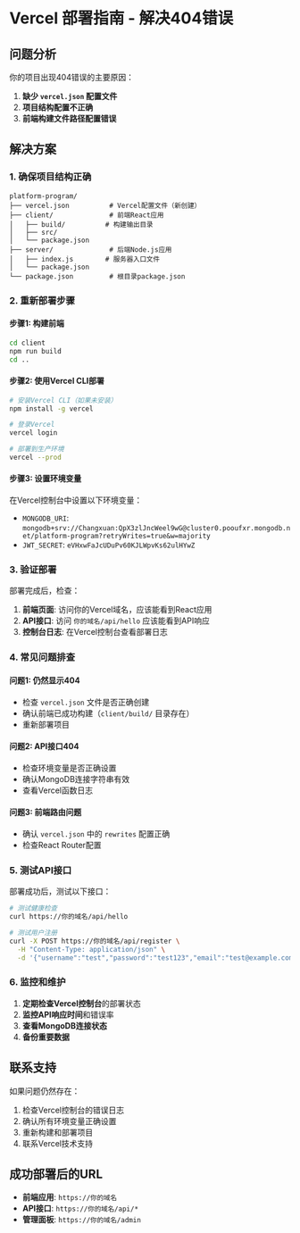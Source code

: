 # Vercel 部署指南 - 解决404错误

## 问题分析

你的项目出现404错误的主要原因：

1. **缺少 `vercel.json` 配置文件**
2. **项目结构配置不正确**
3. **前端构建文件路径配置错误**

## 解决方案

### 1. 确保项目结构正确

```
platform-program/
├── vercel.json          # Vercel配置文件（新创建）
├── client/              # 前端React应用
│   ├── build/          # 构建输出目录
│   ├── src/
│   └── package.json
├── server/              # 后端Node.js应用
│   ├── index.js        # 服务器入口文件
│   └── package.json
└── package.json         # 根目录package.json
```

### 2. 重新部署步骤

#### 步骤1: 构建前端
```bash
cd client
npm run build
cd ..
```

#### 步骤2: 使用Vercel CLI部署
```bash
# 安装Vercel CLI（如果未安装）
npm install -g vercel

# 登录Vercel
vercel login

# 部署到生产环境
vercel --prod
```

#### 步骤3: 设置环境变量
在Vercel控制台中设置以下环境变量：

- `MONGODB_URI`: `mongodb+srv://Changxuan:QpX3zlJncWeel9wG@cluster0.pooufxr.mongodb.net/platform-program?retryWrites=true&w=majority`
- `JWT_SECRET`: `eVHxwFaJcUDuPv60KJLWpvKs62ulHYwZ`

### 3. 验证部署

部署完成后，检查：

1. **前端页面**: 访问你的Vercel域名，应该能看到React应用
2. **API接口**: 访问 `你的域名/api/hello` 应该能看到API响应
3. **控制台日志**: 在Vercel控制台查看部署日志

### 4. 常见问题排查

#### 问题1: 仍然显示404
- 检查 `vercel.json` 文件是否正确创建
- 确认前端已成功构建（`client/build/` 目录存在）
- 重新部署项目

#### 问题2: API接口404
- 检查环境变量是否正确设置
- 确认MongoDB连接字符串有效
- 查看Vercel函数日志

#### 问题3: 前端路由问题
- 确认 `vercel.json` 中的 `rewrites` 配置正确
- 检查React Router配置

### 5. 测试API接口

部署成功后，测试以下接口：

```bash
# 测试健康检查
curl https://你的域名/api/hello

# 测试用户注册
curl -X POST https://你的域名/api/register \
  -H "Content-Type: application/json" \
  -d '{"username":"test","password":"test123","email":"test@example.com"}'
```

### 6. 监控和维护

1. **定期检查Vercel控制台**的部署状态
2. **监控API响应时间**和错误率
3. **查看MongoDB连接状态**
4. **备份重要数据**

## 联系支持

如果问题仍然存在：

1. 检查Vercel控制台的错误日志
2. 确认所有环境变量正确设置
3. 重新构建和部署项目
4. 联系Vercel技术支持

## 成功部署后的URL

- **前端应用**: `https://你的域名`
- **API接口**: `https://你的域名/api/*`
- **管理面板**: `https://你的域名/admin`
